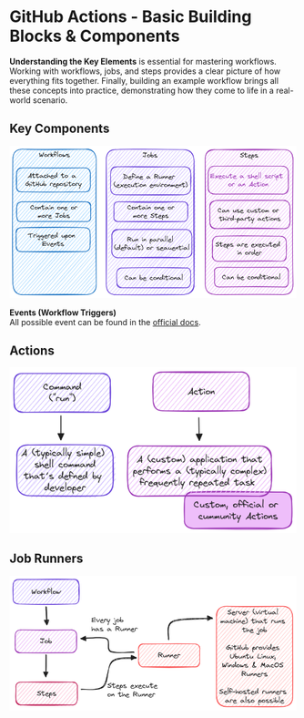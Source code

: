 # GitHub Actions - Basic Building Blocks & Components

**Understanding the Key Elements** is essential for mastering workflows. Working with workflows, jobs, and steps provides a clear picture of how everything fits together. Finally, building an example workflow brings all these concepts into practice, demonstrating how they come to life in a real-world scenario.

## Key Components

![key elements](./images/key-elements.excalidraw.png)

**Events (Workflow Triggers)**<br />
All possible event can be found in the [official docs](https://docs.github.com/en/actions/writing-workflows/choosing-when-your-workflow-runs/events-that-trigger-workflows).

## Actions

![actions](./images/actions.excalidraw.png)

## Job Runners

![job runners](./images/job-runners.excalidraw.png)
